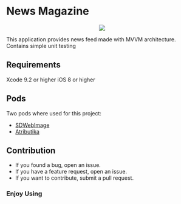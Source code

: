 # News Magazine

<p align="center">
<img src="https://image.ibb.co/hh12Hf/newspaper-1.png">
<br>
</p>

This application provides news feed made with MVVM architecture. <br>
Contains simple unit testing

## Requirements
Xcode 9.2 or higher
iOS 8 or higher
## Pods
Two pods where used for this project:
* [SDWebImage](https://github.com/SDWebImage/SDWebImage)
* [Atributika](https://github.com/psharanda/Atributika)
## Contribution
* If you found a bug, open an issue.
* If you have a feature request, open an issue.
* If you want to contribute, submit a pull request.

### Enjoy Using
